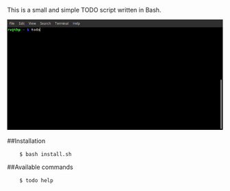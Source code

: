 This is a small and simple TODO script written in Bash.  

<img src="script_in_action.gif">  

##Installation  

```
	$ bash install.sh
```  

##Available commands  

```  
	$ todo help  
```

